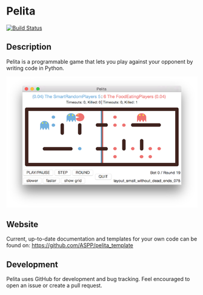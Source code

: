 # Pelita

[![Build Status](https://travis-ci.org/ASPP/pelita.svg?branch=master)](https://travis-ci.org/ASPP/pelita)

## Description

Pelita is a programmable game that lets you play against your opponent by writing code in Python.

![](doc/source/images/small-game.png)

## Website

Current, up-to-date documentation and templates for your own code can be found on: https://github.com/ASPP/pelita_template

## Development

Pelita uses GitHub for development and bug tracking. Feel encouraged to open an issue or create a pull request.

